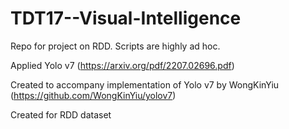 # TDT17--Visual-Intelligence


Repo for project on RDD. Scripts are highly ad hoc.

Applied Yolo v7 (https://arxiv.org/pdf/2207.02696.pdf)

Created to accompany implementation of Yolo v7 by WongKinYiu (https://github.com/WongKinYiu/yolov7)

Created for RDD dataset 
